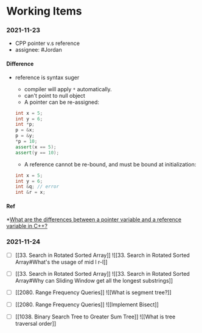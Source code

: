 # Working Items

### 2021-11-23 
* CPP pointer v.s reference
* assignee: #Jordan 

#### Difference 
* reference is syntax suger
	* compiler will apply `*` automatically.
	* can't point to null object
	* A pointer can be re-assigned:
	```cpp
	int x = 5;
	int y = 6;
	int *p;
	p = &x;
	p = &y;
	*p = 10;
	assert(x == 5);
	assert(y == 10);
	```
	* A reference cannot be re-bound, and must be bound at initialization:

	```cpp
	int x = 5;
	int y = 6;
	int &q; // error
	int &r = x;
	```
#### Ref
*[What are the differences between a pointer variable and a reference variable in C++?](https://stackoverflow.com/questions/57483/what-are-the-differences-between-a-pointer-variable-and-a-reference-variable-in)

### 2021-11-24

- [ ] [[33. Search in Rotated Sorted Array]] ![[33. Search in Rotated Sorted Array#What's the usage of mid l r-l]]
- [ ] [[33. Search in Rotated Sorted Array]] ![[33. Search in Rotated Sorted Array#Why can Sliding Window get all the longest substrings]]

- [ ] [[2080. Range Frequency Queries]] ![[What is segment tree?]]
- [ ] [[2080. Range Frequency Queries]] ![[Implement Bisect]]
- [ ] [[1038. Binary Search Tree to Greater Sum Tree]] ![[What is tree traversal order]]